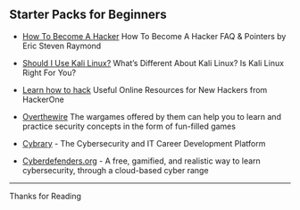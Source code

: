 ## Starter Packs for Beginners

- [How To Become A Hacker](http://www.catb.org/~esr/faqs/hacker-howto.html) How To Become A Hacker FAQ & Pointers by Eric Steven Raymond

- [Should I Use Kali Linux?](https://www.kali.org/docs/introduction/should-i-use-kali-linux/) What’s Different About Kali Linux? Is Kali Linux Right For You? 

- [Learn how to hack](https://www.hackerone.com/blog/resources-for-new-hackers) Useful Online Resources for New Hackers from HackerOne

- [Overthewire](https://overthewire.org/) The wargames offered by them can help you to learn and practice security concepts in the form of fun-filled games

- [Cybrary](https://www.cybrary.it/) - The Cybersecurity and IT Career Development Platform

- [Cyberdefenders.org](https://cyberdefenders.org/) - A free, gamified, and realistic way to learn cybersecurity, through a cloud-based cyber range

---------
Thanks for Reading
